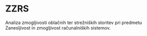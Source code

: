 # ZZRS
Analiza zmogljivosti oblačnih ter strežniških storitev pri predmetu Zanesljivost in zmogljivost računalniških sistemov.
